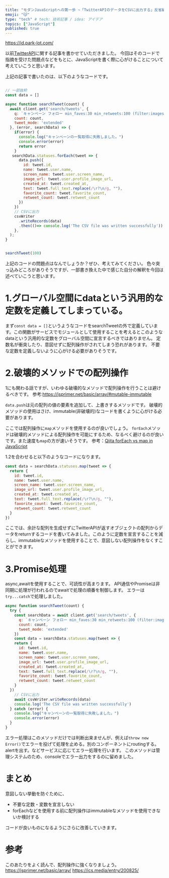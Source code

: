```yaml
---
title: "モダンJavaScriptへの第一歩 ~「TwitterAPIのデータをCSVに出力する」反省編~"
emoji: "😽"
type: "tech" # tech: 技術記事 / idea: アイデア
topics: ["JavaScript"]
published: true
---
```

https://id.park-lot.com/

以前[TwitterAPI](https://zenn.dev/ryusou/articles/twitterapi-writecsv)に関する記事を書かせていただきました。
今回はそのコードで指摘を受けた問題点などをもとに、JavaScriptを書く際に心がけることについて考えていこうと思います。


上記の記事で書いたのは、以下のようなコードです。

```javascript

// 一部抜粋
const data = []

async function searchTweet(count) {
  await client.get('search/tweets', {
    q: `キャンペーン フォロー min_faves:30 min_retweets:100 (filter:images OR filter:link)`,
    count: count,
    tweet_mode: 'extended'
  }, (error, searchData) => {
    if(error) {
      console.log("キャンペーンの一覧取得に失敗しました。")
      console.error(error)
      return error
    }
   searchData.statuses.forEach(tweet => {
      data.push({
        id: tweet.id,
        name: tweet.user.name,
        screen_name: tweet.user.screen_name,
        image_url: tweet.user.profile_image_url,
        created_at: tweet.created_at,
        text: tweet.full_text.replace(/\r?\n/g, ""),
        favorite_count: tweet.favorite_count,
        retweet_count: tweet.retweet_count
      })
    })
    // CSVに出力
    csvWriter
      .writeRecords(data)
      .then(()=> console.log('The CSV file was written successfully'))
    },
  );
}


searchTweet(100)
```

上記のコードの問題点はなんでしょうか？ぜひ、考えてみてください。
色々突っ込みどころがありそうですが、一部書き換えた中で感じた自分の解釈を今回は述べていこうと思います。

# 1.グローバル空間にdataという汎用的な定数を定義してしまっている。
まず`const data = []`というようなコードをsearchTweetの外で定義しています。この関数がサービスでモジュールとして使用することを考えるとこのようなdataという汎用的な定数をグローバル空間に宣言するべきではありません。
定数名が衝突したり、意図せずに配列操作がされてしまう恐れがあります。
不要な定数を定義しないように心がける必要がありそうです。

# 2.破壊的メソッドでの配列操作
1にも関わる話ですが、いわゆる破壊的なメソッドで配列操作を行うことは避けるべきです。
参考:https://jsprimer.net/basic/array/#mutable-immutable

`data.push`は元の配列の値の要素を追加して、上書きするメソッドです。
破壊的メソッドの使用はさけ、immutable(非破壊的)なコードを書くように心がける必要があります。

ここでは配列操作に`map`メソッドを使用するのが良いでしょう。
`forEach`メソッドは破壊的メソッドによる配列操作を可能にするため、なるべく避けるのが良いです。また速度も`map`の方が速いそうです。
参考：[Qiita forEach vs map in JavaScript](https://qiita.com/Uuparu/items/e9867cb6c48736700a4f#:~:text=%E3%83%BB%20map()%20%E3%81%AF%E6%96%B0%E3%81%97%E3%81%84%E9%85%8D%E5%88%97,%E3%81%9A%E3%80%81%E5%B8%B8%E3%81%AB%20undefined%20%E3%82%92%E8%BF%94%E3%81%99%E3%80%82&text=map()%20%E3%81%AF%E5%85%83%E3%81%AE,%E3%81%BB%E3%81%86%E3%81%8C%E5%87%A6%E7%90%86%E9%80%9F%E5%BA%A6%E3%81%8C%E9%AB%98%E3%81%84%E3%80%82)

1.2を合わせると以下のようなコードになります。

```javascript
const data = searchData.statuses.map(tweet => {
  return {
    id: tweet.id,
    name: tweet.user.name,
    screen_name: tweet.user.screen_name,
    image_url: tweet.user.profile_image_url,
    created_at: tweet.created_at,
    text: tweet.full_text.replace(/\r?\n/g, ""),
    favorite_count: tweet.favorite_count,
    retweet_count: tweet.retweet_count
  }
})
```
ここでは、余計な配列を生成せずにTwitterAPIが返すオブジェクトの配列からデータをreturnするコードを書いてみました。このように定数を宣言することを減らし、immutableなメソッドを使用することで、意図しない配列操作をなくすことができます。

# 3.Promise処理
async,awaitを使用することで、可読性が高まります。
API通信やPromiseは非同期に処理が行われるのでawaitで処理の順番を制御します。
エラーは`try...catch`で処理しました。

```javaScript
async function searchTweet(count) {
  try {
    const searchData = await client.get('search/tweets', {
      q: `キャンペーン フォロー min_faves:30 min_retweets:100 (filter:images OR filter:link)`,
      count: count,
      tweet_mode: 'extended'
    })
    const data = searchData.statuses.map(tweet => {
    return {
      id: tweet.id,
      name: tweet.user.name,
      screen_name: tweet.user.screen_name,
      image_url: tweet.user.profile_image_url,
      created_at: tweet.created_at,
      text: tweet.full_text.replace(/\r?\n/g, ""),
      favorite_count: tweet.favorite_count,
      retweet_count: tweet.retweet_count
    }
  })
    // CSVに出力
    await csvWriter.writeRecords(data)
    console.log('The CSV file was written successfully')
  } catch (error) {
    console.log("キャンペーンの一覧取得に失敗しました。")
    console.error(error)
  }
}
```

エラー処理はこのメソッドだけでは判断出来ませんが、例えば`throw new Error()`でエラーを投げて処理を止める。別のコンポーネントにroutingする。alertを出す。などサービスに応じてエラー処理を行います。
このメソッドは管理システムのため、consoleでエラー出力をするのに留めました。

# まとめ
意図しない挙動を防ぐために、
- 不要な定数・変数を宣言しない
- forEachなどを使用する前に配列操作はimmutableなメソッドを使用できないか検討する

コードが良いものになるようにさらに改善していきます。

# 参考

このあたりをよく読んで、配列操作に強くなりましょう。
https://jsprimer.net/basic/array/
https://ics.media/entry/200825/
